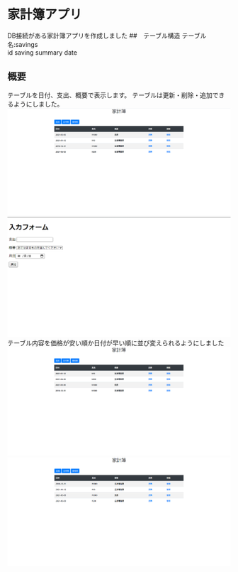 # 家計簿アプリ
DB接続がある家計簿アプリを作成しました
##　テーブル構造
テーブル名:savings  
id saving summary date  
  
## 概要
テーブルを日付、支出、概要で表示します。
テーブルは更新・削除・追加できるようにしました。
![イメージ](./img/image1.PNG)
![追加・更新画面](./img/image4.PNG)  
テーブル内容を価格が安い順か日付が早い順に並び変えられるようにしました  
![価格順](./img/image3.PNG)  
![日付順](./img/image2.PNG)    
